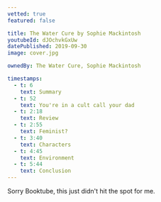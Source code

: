 ```yaml
---
vetted: true
featured: false

title: The Water Cure by Sophie Mackintosh
youtubeId: dJOchvkGxUw
datePublished: 2019-09-30
image: cover.jpg

ownedBy: The Water Cure, Sophie Mackintosh

timestamps:
  - t: 6
    text: Summary
  - t: 52
    text: You're in a cult call your dad
  - t: 2:18
    text: Review
  - t: 2:55
    text: Feminist?
  - t: 3:40
    text: Characters
  - t: 4:45
    text: Environment
  - t: 5:44
    text: Conclusion
---
```


Sorry Booktube, this just didn't hit the spot for me.
